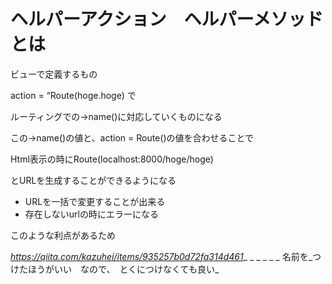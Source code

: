 # ヘルパーアクション　ヘルパーメソッドとは


ビューで定義するもの


action = “Route(hoge.hoge) で


ルーティングでの->name()に対応していくものになる




この->name()の値と、action = Route()の値を合わせることで



Html表示の時にRoute(localhost:8000/hoge/hoge)

とURLを生成することができるようになる




- URLを一括で変更することが出来る
- 存在しないurlの時にエラーになる

このような利点があるため


_https://qiita.com/kazuhei/items/935257b0d72fa314d461__
_
_
_
_
_
名前を_つけたほうがいい　なので、　とくにつけなくても良い_